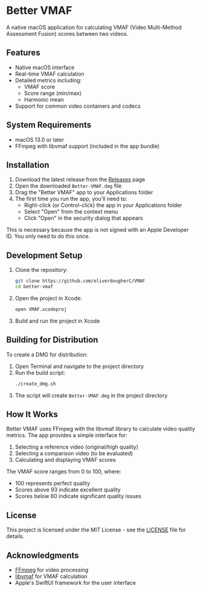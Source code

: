 # Better VMAF

A native macOS application for calculating VMAF (Video Multi-Method Assessment Fusion) scores between two videos.

## Features

- Native macOS interface
- Real-time VMAF calculation
- Detailed metrics including:
  - VMAF score
  - Score range (min/max)
  - Harmonic mean
- Support for common video containers and codecs

## System Requirements

- macOS 13.0 or later
- FFmpeg with libvmaf support (included in the app bundle)

## Installation

1. Download the latest release from the [Releases](https://github.com/oliverdougherC/VMAF/releases) page
2. Open the downloaded `Better-VMAF.dmg` file
3. Drag the "Better VMAF" app to your Applications folder
4. The first time you run the app, you'll need to:
   - Right-click (or Control-click) the app in your Applications folder
   - Select "Open" from the context menu
   - Click "Open" in the security dialog that appears

This is necessary because the app is not signed with an Apple Developer ID. You only need to do this once.

## Development Setup

1. Clone the repository:
   ```bash
   git clone https://github.com/oliverdougherC/VMAF
   cd better-vmaf
   ```

2. Open the project in Xcode:
   ```bash
   open VMAF.xcodeproj
   ```

3. Build and run the project in Xcode

## Building for Distribution

To create a DMG for distribution:

1. Open Terminal and navigate to the project directory
2. Run the build script:
   ```bash
   ./create_dmg.sh
   ```
3. The script will create `Better-VMAF.dmg` in the project directory

## How It Works

Better VMAF uses FFmpeg with the libvmaf library to calculate video quality metrics. The app provides a simple interface for:
1. Selecting a reference video (original/high quality)
2. Selecting a comparison video (to be evaluated)
3. Calculating and displaying VMAF scores

The VMAF score ranges from 0 to 100, where:
- 100 represents perfect quality
- Scores above 93 indicate excellent quality
- Scores below 60 indicate significant quality issues

## License

This project is licensed under the MIT License - see the [LICENSE](LICENSE) file for details.

## Acknowledgments

- [FFmpeg](https://ffmpeg.org/) for video processing
- [libvmaf](https://github.com/Netflix/vmaf) for VMAF calculation
- Apple's SwiftUI framework for the user interface 